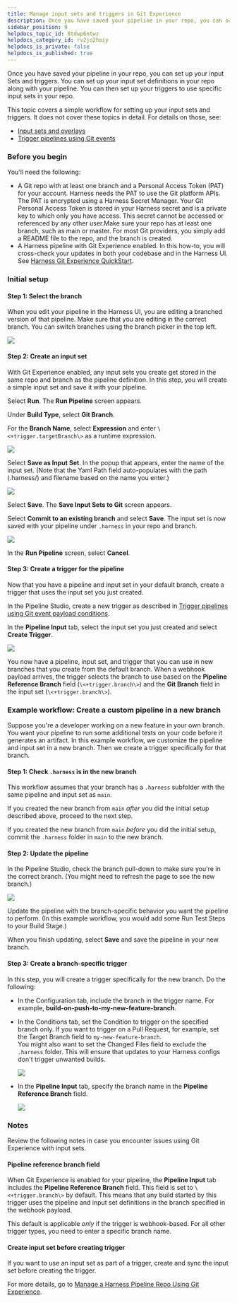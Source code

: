 ```yaml
---
title: Manage input sets and triggers in Git Experience
description: Once you have saved your pipeline in your repo, you can set up your input sets and triggers.
sidebar_position: 9
helpdocs_topic_id: 8tdwp6ntwz
helpdocs_category_id: rv2jo2hoiy
helpdocs_is_private: false
helpdocs_is_published: true
---
```


Once you have saved your pipeline in your repo, you can set up your input Sets and triggers. You can set up your input set definitions in your repo along with your pipeline. You can then set up your triggers to use specific input sets in your repo.

This topic covers a simple workflow for setting up your input sets and triggers. It does not cover these topics in detail. For details on those, see:

* [Input sets and overlays](../pipelines/input-sets)
* [Trigger pipelines using Git events](/docs/platform/triggers/triggering-pipelines/)

### Before you begin

You'll need the following:

* A Git repo with at least one branch and a Personal Access Token (PAT) for your account. Harness needs the PAT to use the Git platform APIs. The PAT is encrypted using a Harness Secret Manager. Your Git Personal Access Token is stored in your Harness secret and is a private key to which only you have access. This secret cannot be accessed or referenced by any other user.Make sure your repo has at least one branch, such as main or master. For most Git providers, you simply add a README file to the repo, and the branch is created.
* A Harness pipeline with Git Experience enabled. In this how-to, you will cross-check your updates in both your codebase and in the Harness UI. See [Harness Git Experience QuickStart](configure-git-experience-for-harness-entities.md).

### Initial setup

#### Step 1: Select the branch

When you edit your pipeline in the Harness UI, you are editing a branched version of that pipeline. Make sure that you are editing in the correct branch. You can switch branches using the branch picker in the top left.

![](./static/manage-input-sets-in-simplified-git-experience-06.png)

#### Step 2: Create an input set

With Git Experience enabled, any input sets you create get stored in the same repo and branch as the pipeline definition. In this step, you will create a simple input set and save it with your pipeline.

Select **Run**. The **Run Pipeline** screen appears.

Under **Build Type**, select **Git Branch**.

For the **Branch Name**, select **Expression** and enter `\<+trigger.targetBranch\>` as a runtime expression.

![](./static/manage-input-sets-in-simplified-git-experience-07.png)

Select **Save as Input Set**. In the popup that appears, enter the name of the input set. (Note that the Yaml Path field auto-populates with the path (.harness/) and filename based on the name you enter.)

![](./static/manage-input-sets-in-simplified-git-experience-08.png)

Select **Save**. The **Save Input Sets to Git** screen appears.

Select **Commit to an existing branch** and select **Save**. The input set is now saved with your pipeline under `.harness` in your repo and branch.

![](./static/manage-input-sets-in-simplified-git-experience-09.png)

In the **Run Pipeline** screen, select **Cancel**.

#### Step 3: Create a trigger for the pipeline

Now that you have a pipeline and input set in your default branch, create a trigger that uses the input set you just created.

In the Pipeline Studio, create a new trigger as described in [Trigger pipelines using Git event payload conditions](/docs/platform/triggers/triggering-pipelines/).

In the **Pipeline Input** tab, select the input set you just created and select **Create Trigger**.

![](./static/manage-input-sets-in-simplified-git-experience-10.png)

You now have a pipeline, input set, and trigger that you can use in new branches that you create from the default branch. When a webhook payload arrives, the trigger selects the branch to use based on the **Pipeline Reference Branch** field (`\<+trigger.branch\>`) and the **Git Branch** field in the input set (`\<+trigger.branch\>`).

### Example workflow: Create a custom pipeline in a new branch

Suppose you're a developer working on a new feature in your own branch. You want your pipeline to run some additional tests on your code before it generates an artifact. In this example workflow, we customize the pipeline and input set in a new branch. Then we create a trigger specifically for that branch.

#### Step 1: Check `.harness` is in the new branch

This workflow assumes that your branch has a `.harness` subfolder with the same pipeline and input set as `main`.

If you created the new branch from `main` *after* you did the initial setup described above, proceed to the next step.

If you created the new branch from `main` *before* you did the initial setup, commit the `.harness` folder in `main` to the new branch.

#### Step 2: Update the pipeline

In the Pipeline Studio, check the branch pull-down to make sure you're in the correct branch. (You might need to refresh the page to see the new branch.)

![](./static/manage-input-sets-in-simplified-git-experience-11.png)

Update the pipeline with the branch-specific behavior you want the pipeline to perform. (In this example workflow, you would add some Run Test Steps to your Build Stage.)

When you finish updating, select **Save** and save the pipeline in your new branch.

#### Step 3: Create a branch-specific trigger

In this step, you will create a trigger specifically for the new branch. Do the following:

* In the Configuration tab, include the branch in the trigger name. For example, **build-on-push-to-my-new-feature-branch**.
* In the Conditions tab, set the Condition to trigger on the specified branch only. If you want to trigger on a Pull Request, for example, set the Target Branch field to `my-new-feature-branch`.  
You might also want to set the Changed Files field to exclude the `.harness` folder. This will ensure that updates to your Harness configs don't trigger unwanted builds.

  ![](./static/manage-input-sets-in-simplified-git-experience-12.png)

* In the **Pipeline Input** tab, specify the branch name in the **Pipeline Reference Branch** field.
  
  ![](./static/manage-input-sets-in-simplified-git-experience-13.png)

### Notes

Review the following notes in case you encounter issues using Git Experience with input sets.

#### Pipeline reference branch field

When Git Experience is enabled for your pipeline, the **Pipeline Input** tab includes the **Pipeline Reference Branch** field. This field is set to `\<+trigger.branch\>` by default. This means that any build started by this trigger uses the pipeline and input set definitions in the branch specified in the webhook payload.

This default is applicable *only* if the trigger is webhook-based. For all other trigger types, you need to enter a specific branch name.

#### Create input set before creating trigger

If you want to use an input set as part of a trigger, create and sync the input set before creating the trigger.

For more details, go to [Manage a Harness Pipeline Repo Using Git Experience](manage-a-harness-pipeline-repo-using-git-experience.md).

